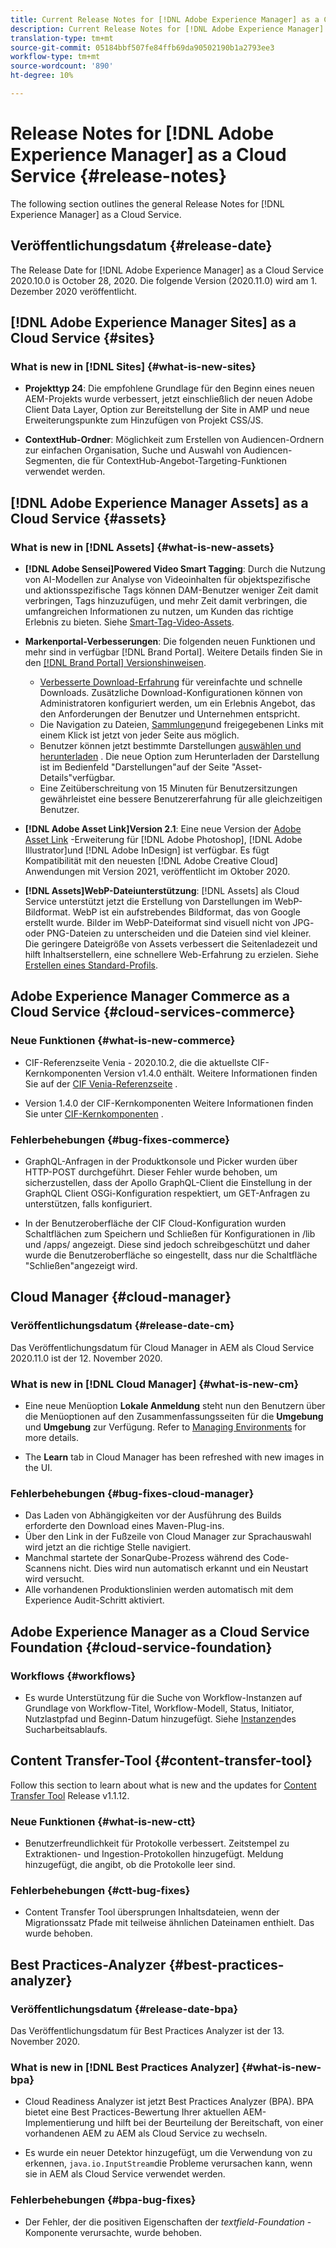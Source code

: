```yaml
---
title: Current Release Notes for [!DNL Adobe Experience Manager] as a Cloud Service.
description: Current Release Notes for [!DNL Adobe Experience Manager] as a Cloud Service.
translation-type: tm+mt
source-git-commit: 05184bbf507fe84ffb69da90502190b1a2793ee3
workflow-type: tm+mt
source-wordcount: '890'
ht-degree: 10%

---
```



# Release Notes for [!DNL Adobe Experience Manager] as a Cloud Service {#release-notes}

The following section outlines the general Release Notes for [!DNL Experience Manager] as a Cloud Service.

## Veröffentlichungsdatum {#release-date}

The Release Date for [!DNL Adobe Experience Manager] as a Cloud Service 2020.10.0 is October 28, 2020.
Die folgende Version (2020.11.0) wird am 1. Dezember 2020 veröffentlicht.

## [!DNL Adobe Experience Manager Sites] as a Cloud Service {#sites}

### What is new in [!DNL Sites] {#what-is-new-sites}

<!-- add when release done: * **Core Components 2.12.0**: With Core Components being on auto-update, benefit from the latest improvements contributed by the community. See list of changes since 2.11.1: Release Notes -->

* **Projekttyp 24**: Die empfohlene Grundlage für den Beginn eines neuen AEM-Projekts wurde verbessert, jetzt einschließlich der neuen Adobe Client Data Layer, Option zur Bereitstellung der Site in AMP und neue Erweiterungspunkte zum Hinzufügen von Projekt CSS/JS.

* **ContextHub-Ordner**: Möglichkeit zum Erstellen von Audiencen-Ordnern zur einfachen Organisation, Suche und Auswahl von Audiencen-Segmenten, die für ContextHub-Angebot-Targeting-Funktionen verwendet werden.

## [!DNL Adobe Experience Manager Assets] as a Cloud Service {#assets}

### What is new in [!DNL Assets] {#what-is-new-assets}

* **[!DNL Adobe Sensei]Powered Video Smart Tagging**: Durch die Nutzung von AI-Modellen zur Analyse von Videoinhalten für objektspezifische und aktionsspezifische Tags können DAM-Benutzer weniger Zeit damit verbringen, Tags hinzuzufügen, und mehr Zeit damit verbringen, die umfangreichen Informationen zu nutzen, um Kunden das richtige Erlebnis zu bieten. Siehe [Smart-Tag-Video-Assets](/help/assets/smart-tags-video-assets.md).

* **Markenportal-Verbesserungen**: Die folgenden neuen Funktionen und mehr sind in verfügbar [!DNL Brand Portal]. Weitere Details finden Sie in den [[!DNL Brand Portal] Versionshinweisen](https://docs.adobe.com/content/help/en/experience-manager-brand-portal/using/introduction/brand-portal-release-notes.html).

   * [Verbesserte Download-Erfahrung](https://docs.adobe.com/content/help/en/experience-manager-brand-portal/using/download/brand-portal-download-assets.html) für vereinfachte und schnelle Downloads. Zusätzliche Download-Konfigurationen können von Administratoren konfiguriert werden, um ein Erlebnis Angebot, das den Anforderungen der Benutzer und Unternehmen entspricht.
   * Die Navigation zu Dateien, [Sammlungen](https://docs.adobe.com/content/help/en/experience-manager-brand-portal/using/share/brand-portal-share-collection.html)und freigegebenen Links mit einem Klick ist jetzt von jeder Seite aus möglich.
   * Benutzer können jetzt bestimmte Darstellungen [auswählen und herunterladen](https://docs.adobe.com/content/help/en/experience-manager-brand-portal/using/download/brand-portal-download-assets.html#download-assets-from-asset-details-page) . Die neue Option zum Herunterladen der Darstellung ist im Bedienfeld &quot;Darstellungen&quot;auf der Seite &quot;Asset-Details&quot;verfügbar.
   * Eine Zeitüberschreitung von 15 Minuten für Benutzersitzungen gewährleistet eine bessere Benutzererfahrung für alle gleichzeitigen Benutzer.

* **[!DNL Adobe Asset Link]Version 2.1**: Eine neue Version der [Adobe Asset Link](https://helpx.adobe.com/enterprise/admin-guide.html/enterprise/using/manage-assets-using-adobe-asset-link.ug.html) -Erweiterung für [!DNL Adobe Photoshop], [!DNL Adobe Illustrator]und [!DNL Adobe InDesign] ist verfügbar. Es fügt Kompatibilität mit den neuesten [!DNL Adobe Creative Cloud] Anwendungen mit Version 2021, veröffentlicht im Oktober 2020.

* **[!DNL Assets]WebP-Dateiunterstützung**: [!DNL Assets] als Cloud Service unterstützt jetzt die Erstellung von Darstellungen im WebP-Bildformat. WebP ist ein aufstrebendes Bildformat, das von Google erstellt wurde. Bilder im WebP-Dateiformat sind visuell nicht von JPG- oder PNG-Dateien zu unterscheiden und die Dateien sind viel kleiner. Die geringere Dateigröße von Assets verbessert die Seitenladezeit und hilft Inhaltserstellern, eine schnellere Web-Erfahrung zu erzielen. Siehe [Erstellen eines Standard-Profils](/help/assets/asset-microservices-configure-and-use.md#create-standard-profile).

## Adobe Experience Manager Commerce as a Cloud Service {#cloud-services-commerce}

### Neue Funktionen {#what-is-new-commerce}

* CIF-Referenzseite Venia - 2020.10.2, die die aktuellste CIF-Kernkomponenten Version v1.4.0 enthält. Weitere Informationen finden Sie auf der [CIF Venia-Referenzseite](https://github.com/adobe/aem-cif-guides-venia/releases/tag/venia-2020.10.2) .

* Version 1.4.0 der CIF-Kernkomponenten Weitere Informationen finden Sie unter [CIF-Kernkomponenten](https://github.com/adobe/aem-core-cif-components/releases/tag/core-cif-components-reactor-1.4.0) .

### Fehlerbehebungen {#bug-fixes-commerce}

* GraphQL-Anfragen in der Produktkonsole und Picker wurden über HTTP-POST durchgeführt. Dieser Fehler wurde behoben, um sicherzustellen, dass der Apollo GraphQL-Client die Einstellung in der GraphQL Client OSGi-Konfiguration respektiert, um GET-Anfragen zu unterstützen, falls konfiguriert.

* In der Benutzeroberfläche der CIF Cloud-Konfiguration wurden Schaltflächen zum Speichern und Schließen für Konfigurationen in /lib und /apps/ angezeigt. Diese sind jedoch schreibgeschützt und daher wurde die Benutzeroberfläche so eingestellt, dass nur die Schaltfläche &quot;Schließen&quot;angezeigt wird.


## Cloud Manager {#cloud-manager}

### Veröffentlichungsdatum {#release-date-cm}

Das Veröffentlichungsdatum für Cloud Manager in AEM als Cloud Service 2020.11.0 ist der 12. November 2020.

### What is new in [!DNL Cloud Manager] {#what-is-new-cm}

* Eine neue Menüoption **Lokale Anmeldung** steht nun den Benutzern über die Menüoptionen auf den Zusammenfassungsseiten für die **Umgebung** und **Umgebung** zur Verfügung.
Refer to [Managing Environments](/help/implementing/cloud-manager/manage-environments.md##login-locally) for more details.

* The **Learn** tab in Cloud Manager has been refreshed with new images in the UI.

### Fehlerbehebungen {#bug-fixes-cloud-manager}

* Das Laden von Abhängigkeiten vor der Ausführung des Builds erforderte den Download eines Maven-Plug-ins.
* Über den Link in der Fußzeile von Cloud Manager zur Sprachauswahl wird jetzt an die richtige Stelle navigiert.
* Manchmal startete der SonarQube-Prozess während des Code-Scannens nicht. Dies wird nun automatisch erkannt und ein Neustart wird versucht.
* Alle vorhandenen Produktionslinien werden automatisch mit dem Experience Audit-Schritt aktiviert.

## Adobe Experience Manager as a Cloud Service Foundation {#cloud-service-foundation}

### Workflows {#workflows}

* Es wurde Unterstützung für die Suche von Workflow-Instanzen auf Grundlage von Workflow-Titel, Workflow-Modell, Status, Initiator, Nutzlastpfad und Beginn-Datum hinzugefügt. Siehe [Instanzen](https://docs.adobe.com/content/help/en/experience-manager-cloud-service/sites/administering/workflows-administering.html)des Sucharbeitsablaufs.

## Content Transfer-Tool {#content-transfer-tool}

Follow this section to learn about what is new and the updates for [Content Transfer Tool](https://docs.adobe.com/content/help/en/experience-manager-cloud-service/moving/cloud-migration/content-transfer-tool/overview-content-transfer-tool.html) Release v1.1.12.

### Neue Funktionen {#what-is-new-ctt}

* Benutzerfreundlichkeit für Protokolle verbessert. Zeitstempel zu Extraktionen- und Ingestion-Protokollen hinzugefügt. Meldung hinzugefügt, die angibt, ob die Protokolle leer sind.

### Fehlerbehebungen {#ctt-bug-fixes}

* Content Transfer Tool übersprungen Inhaltsdateien, wenn der Migrationssatz Pfade mit teilweise ähnlichen Dateinamen enthielt. Das wurde behoben.

## Best Practices-Analyzer {#best-practices-analyzer}

### Veröffentlichungsdatum {#release-date-bpa}

Das Veröffentlichungsdatum für Best Practices Analyzer ist der 13. November 2020.

### What is new in [!DNL Best Practices Analyzer] {#what-is-new-bpa}

* Cloud Readiness Analyzer ist jetzt Best Practices Analyzer (BPA). BPA bietet eine Best Practices-Bewertung Ihrer aktuellen AEM-Implementierung und hilft bei der Beurteilung der Bereitschaft, von einer vorhandenen AEM zu AEM als Cloud Service zu wechseln.

* Es wurde ein neuer Detektor hinzugefügt, um die Verwendung von zu erkennen, `java.io.InputStream`die Probleme verursachen kann, wenn sie in AEM als Cloud Service verwendet werden.

### Fehlerbehebungen {#bpa-bug-fixes}

* Der Fehler, der die positiven Eigenschaften der *textfield-Foundation* -Komponente verursachte, wurde behoben.
